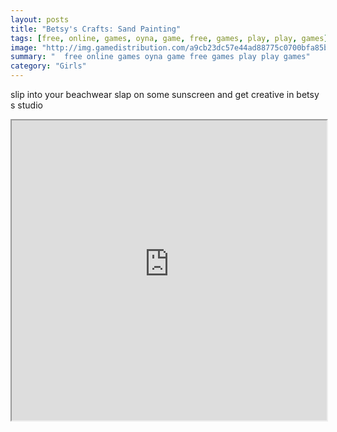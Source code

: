 ```yaml
---
layout: posts
title: "Betsy's Crafts: Sand Painting"
tags: [free, online, games, oyna, game, free, games, play, play, games]
image: "http://img.gamedistribution.com/a9cb23dc57e44ad88775c0700bfa85be.jpg"
summary: "  free online games oyna game free games play play games"
category: "Girls"
---
```


slip into your beachwear slap on some sunscreen and get creative in betsy s studio

<iframe width="100%" height="480px;" src="http://flash.gamedistribution.com?game=a9cb23dc57e44ad88775c0700bfa85be"></iframe>